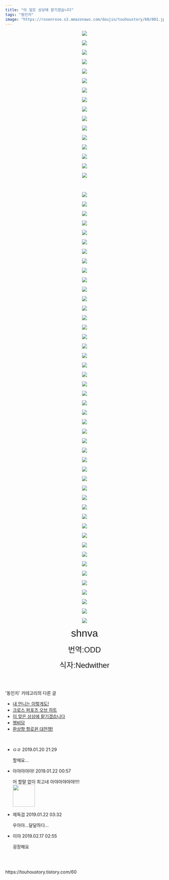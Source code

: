 ```yaml
---
title: "이 앞은 상상에 맡기겠습니다"
tags: "동인지"
image: "https://rosenrose.s3.amazonaws.com/doujin/touhoustory/60/001.jpg"
---
```

<div class="article">
<div class="tt_article_useless_p_margin"><p style="text-align: center; clear: none; float: none;"><img src="{{ site.imgserver1 }}/touhoustory/60/001.jpg"/></p><p style="text-align: center; clear: none; float: none;"><img src="{{ site.imgserver1 }}/touhoustory/60/002.jpg"/></p><p style="text-align: center; clear: none; float: none;"><img src="{{ site.imgserver1 }}/touhoustory/60/003.jpg"/></p><p style="text-align: center; clear: none; float: none;"><img src="{{ site.imgserver1 }}/touhoustory/60/004.jpg"/></p><p style="text-align: center; clear: none; float: none;"><img src="{{ site.imgserver1 }}/touhoustory/60/005.jpg"/></p><p style="text-align: center; clear: none; float: none;"><img src="{{ site.imgserver1 }}/touhoustory/60/006.jpg"/></p><p style="text-align: center; clear: none; float: none;"><img src="{{ site.imgserver1 }}/touhoustory/60/007.jpg"/></p><p style="text-align: center; clear: none; float: none;"><img src="{{ site.imgserver1 }}/touhoustory/60/008.jpg"/></p><p style="text-align: center; clear: none; float: none;"><img src="{{ site.imgserver1 }}/touhoustory/60/009.jpg"/></p><p style="text-align: center; clear: none; float: none;"><img src="{{ site.imgserver1 }}/touhoustory/60/010.jpg"/></p><p style="text-align: center; clear: none; float: none;"><img src="{{ site.imgserver1 }}/touhoustory/60/011.jpg"/></p><p style="text-align: center; clear: none; float: none;"><img src="{{ site.imgserver1 }}/touhoustory/60/012.jpg"/></p><p style="text-align: center; clear: none; float: none;"><img src="{{ site.imgserver1 }}/touhoustory/60/013.jpg"/></p><p style="text-align: center; clear: none; float: none;"><img src="{{ site.imgserver1 }}/touhoustory/60/014.jpg"/></p><p style="text-align: center; clear: none; float: none;"><img src="{{ site.imgserver1 }}/touhoustory/60/015.jpg"/></p><p style="text-align: center; clear: none; float: none;"><img src="{{ site.imgserver1 }}/touhoustory/60/016.jpg"/></p><p style="text-align: center; clear: none; float: none;"><br/></p><p style="text-align: center; clear: none; float: none;"><img src="{{ site.imgserver1 }}/touhoustory/60/017.jpg"/></p><p style="text-align: center; clear: none; float: none;"><img src="{{ site.imgserver1 }}/touhoustory/60/018.jpg"/></p><p style="text-align: center; clear: none; float: none;"><img src="{{ site.imgserver1 }}/touhoustory/60/019.jpg"/></p><p style="text-align: center; clear: none; float: none;"><img src="{{ site.imgserver1 }}/touhoustory/60/020.jpg"/></p><p style="text-align: center; clear: none; float: none;"><img src="{{ site.imgserver1 }}/touhoustory/60/021.jpg"/></p><p style="text-align: center; clear: none; float: none;"><img src="{{ site.imgserver1 }}/touhoustory/60/022.jpg"/></p><p style="text-align: center; clear: none; float: none;"><img src="{{ site.imgserver1 }}/touhoustory/60/023.jpg"/></p><p style="text-align: center; clear: none; float: none;"><img src="{{ site.imgserver1 }}/touhoustory/60/024.jpg"/></p><p style="text-align: center; clear: none; float: none;"><img src="{{ site.imgserver1 }}/touhoustory/60/025.jpg"/></p><p style="text-align: center; clear: none; float: none;"><img src="{{ site.imgserver1 }}/touhoustory/60/026.jpg"/></p><p style="text-align: center; clear: none; float: none;"><img src="{{ site.imgserver1 }}/touhoustory/60/027.jpg"/></p><p style="text-align: center; clear: none; float: none;"><img src="{{ site.imgserver1 }}/touhoustory/60/028.jpg"/></p><p style="text-align: center; clear: none; float: none;"><img src="{{ site.imgserver1 }}/touhoustory/60/029.jpg"/></p><p style="text-align: center; clear: none; float: none;"><img src="{{ site.imgserver1 }}/touhoustory/60/030.jpg"/></p><p style="text-align: center; clear: none; float: none;"><img src="{{ site.imgserver1 }}/touhoustory/60/031.jpg"/></p><p style="text-align: center; clear: none; float: none;"><img src="{{ site.imgserver1 }}/touhoustory/60/032.jpg"/></p><p style="text-align: center; clear: none; float: none;"><img src="{{ site.imgserver1 }}/touhoustory/60/033.jpg"/></p><p style="text-align: center; clear: none; float: none;"><img src="{{ site.imgserver1 }}/touhoustory/60/034.jpg"/></p><p style="text-align: center; clear: none; float: none;"><img src="{{ site.imgserver1 }}/touhoustory/60/035.jpg"/></p><p style="text-align: center; clear: none; float: none;"><img src="{{ site.imgserver1 }}/touhoustory/60/036.jpg"/></p><p style="text-align: center; clear: none; float: none;"><img src="{{ site.imgserver1 }}/touhoustory/60/037.jpg"/></p><p style="text-align: center; clear: none; float: none;"><img src="{{ site.imgserver1 }}/touhoustory/60/038.jpg"/></p><p style="text-align: center; clear: none; float: none;"><img src="{{ site.imgserver1 }}/touhoustory/60/039.jpg"/></p><p style="text-align: center; clear: none; float: none;"><img src="{{ site.imgserver1 }}/touhoustory/60/040.jpg"/></p><p style="text-align: center; clear: none; float: none;"><img src="{{ site.imgserver1 }}/touhoustory/60/041.jpg"/></p><p style="text-align: center; clear: none; float: none;"><img src="{{ site.imgserver1 }}/touhoustory/60/042.jpg"/></p><p style="text-align: center; clear: none; float: none;"><img src="{{ site.imgserver1 }}/touhoustory/60/043.jpg"/></p><p style="text-align: center; clear: none; float: none;"><img src="{{ site.imgserver1 }}/touhoustory/60/044.jpg"/></p><p></p><p style="text-align: center; clear: none; float: none;"><img src="{{ site.imgserver1 }}/touhoustory/60/045.jpg"/></p><p style="text-align: center; clear: none; float: none;"><img src="{{ site.imgserver1 }}/touhoustory/60/046.jpg"/></p><p style="text-align: center; clear: none; float: none;"><img src="{{ site.imgserver1 }}/touhoustory/60/047.jpg"/></p><p style="text-align: center; clear: none; float: none;"><img src="{{ site.imgserver1 }}/touhoustory/60/048.jpg"/></p><p style="text-align: center; clear: none; float: none;"><img src="{{ site.imgserver1 }}/touhoustory/60/049.jpg"/></p><p style="text-align: center; clear: none; float: none;"><img src="{{ site.imgserver1 }}/touhoustory/60/050.jpg"/></p><p style="text-align: center; clear: none; float: none;"><img src="{{ site.imgserver1 }}/touhoustory/60/051.jpg"/></p><p style="text-align: center; clear: none; float: none;"><img src="{{ site.imgserver1 }}/touhoustory/60/052.jpg"/></p><p style="text-align: center; clear: none; float: none;"><img src="{{ site.imgserver1 }}/touhoustory/60/053.jpg"/></p><p style="text-align: center; clear: none; float: none;"><img src="{{ site.imgserver1 }}/touhoustory/60/054.jpg"/></p><p style="text-align: center; clear: none; float: none;"><img src="{{ site.imgserver1 }}/touhoustory/60/055.jpg"/></p><p style="text-align: center; clear: none; float: none;"><img src="{{ site.imgserver1 }}/touhoustory/60/056.jpg"/></p><p style="text-align: center; clear: none; float: none;"><img src="{{ site.imgserver1 }}/touhoustory/60/057.jpg"/></p><p style="text-align: center; clear: none; float: none;"><img src="{{ site.imgserver1 }}/touhoustory/60/058.jpg"/></p><p style="text-align: center; clear: none; float: none;"><img src="{{ site.imgserver1 }}/touhoustory/60/059.jpg"/></p><p style="text-align: center; clear: none; float: none;"><img src="{{ site.imgserver1 }}/touhoustory/60/060.jpg"/></p><p style="text-align: center; clear: none; float: none;"><img src="{{ site.imgserver1 }}/touhoustory/60/061.jpg"/></p><p style="text-align: center; clear: none; float: none;"><img src="{{ site.imgserver1 }}/touhoustory/60/062.jpg"/></p><p style="text-align: center;"><span style='font-size: 24pt; font-family: "맑은 고딕", sans-serif;'>shnva</span></p><p style="text-align: center;"><span style='font-size: 18pt; font-family: "맑은 고딕", sans-serif;'>번역:ODD</span></p><p style="text-align: center;"><span style='font-size: 18pt; font-family: "맑은 고딕", sans-serif;'>식자:Nedwither</span><br/></p> </div></div><br/>
<div class="tagTrail">
</div><br/>
<div class="another">
<p>'동인지' 카테고리의 다른 글</p>
<ul>
<li><a href="/touhoustory_62">내 언니는 이렇게도!</a></li>
<li><a href="/touhoustory_61">크로스 퍼포즈 오브 하트</a></li>
<li><a href="/touhoustory_60">이 앞은 상상에 맡기겠습니다</a></li>
<li><a href="/touhoustory_59">행비담</a></li>
<li><a href="/touhoustory_58">환상향 할로윈 대전쟁!</a></li>
</ul>
</div><br/>
<div class="cb_lstcomment">
<ul>
<li class="cb_thumb_off" id="comment14932530">
<div class="cb_comment_area">
<div class="cb_info_area">
<div class="cb_section">
<span class="cb_nick_name">ㅁㄹ</span>
<span class="cb_date">2019.01.20 21:29 </span>
</div>
</div>
<div class="cb_dsc_comment">
<p class="cb_dsc">
										할매요...
									</p>
</div>
</div></li>
<li class="cb_thumb_off" id="comment14936394">
<div class="cb_comment_area">
<div class="cb_info_area">
<div class="cb_section">
<span class="cb_nick_name">아야야야야!</span>
<span class="cb_date">2019.01.22 00:57 </span>
</div>
</div>
<div class="cb_dsc_comment">
<p class="cb_dsc">
										어 할말 없이 최고네 아야아야야야!!!!<span class="tistory-comment-sticker" style="display:block"><img src="https://item.kakaocdn.net/do/DKiNofw5YbLC6WA2JX1PQ3aq4FJCveCBKCNZV-bZscw_/418e776535bfa69ad9344cf5824ee1c31667fc7b08261b4c493670baa83d5cb9" style="width:70px;height:70px;"/></span>
</p>
</div>
</div></li>
<li class="cb_thumb_off" id="comment14937167">
<div class="cb_comment_area">
<div class="cb_info_area">
<div class="cb_section">
<span class="cb_nick_name">제독검</span>
<span class="cb_date">2019.01.22 03:32 </span>
</div>
</div>
<div class="cb_dsc_comment">
<p class="cb_dsc">
										우아아...달달하다...
									</p>
</div>
</div></li>
<li class="cb_thumb_off" id="comment15025464">
<div class="cb_comment_area">
<div class="cb_info_area">
<div class="cb_section">
<span class="cb_nick_name">이야</span>
<span class="cb_date">2019.02.17 02:55 </span>
</div>
</div>
<div class="cb_dsc_comment">
<p class="cb_dsc">
										굉장해요
									</p>
</div>
</div></li>
</ul>
</div><br/>
<br/>
<p id="refer">https://touhoustory.tistory.com/60</p>
<br/>
